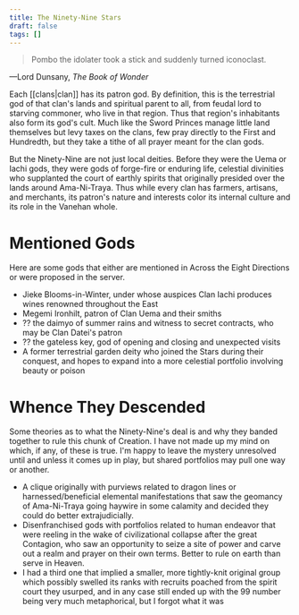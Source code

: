 ```yaml
---
title: The Ninety-Nine Stars
draft: false
tags: []
---
```


> Pombo the idolater took a stick and suddenly turned iconoclast. 

—Lord Dunsany, *The Book of Wonder*

Each [[clans|clan]] has its patron god. By definition, this is the terrestrial god of that clan's lands and spiritual parent to all, from feudal lord to starving commoner, who live in that region. Thus that region's inhabitants also form its god's cult. Much like the Sword Princes manage little land themselves but levy taxes on the clans, few pray directly to the First and Hundredth, but they take a tithe of all prayer meant for the clan gods.

But the Ninety-Nine are not just local deities. Before they were the Uema or Iachi gods, they were gods of forge-fire or enduring life, celestial divinities who supplanted the court of earthly spirits that originally presided over the lands around Ama-Ni-Traya. Thus while every clan has farmers, artisans, and merchants, its patron's nature and interests color its internal culture and its role in the Vanehan whole.

# Mentioned Gods
Here are some gods that either are mentioned in Across the Eight Directions or were proposed in the server.
- Jieke Blooms-in-Winter, under whose auspices Clan Iachi produces wines renowned throughout the East
- Megemi Ironhilt, patron of Clan Uema and their smiths
- ?? the daimyo of summer rains and witness to secret contracts, who may be Clan Datei's patron
- ?? the gateless key, god of opening and closing and unexpected visits
- A former terrestrial garden deity who joined the Stars during their conquest, and hopes to expand into a more celestial portfolio involving beauty or poison

# Whence They Descended

Some theories as to what the Ninety-Nine's deal is and why they banded together to rule this chunk of Creation. I have not made up my mind on which, if any, of these is true. I'm happy to leave the mystery unresolved until and unless it comes up in play, but shared portfolios may pull one way or another.

- A clique originally with purviews related to dragon lines or harnessed/beneficial elemental manifestations that saw the geomancy of Ama-Ni-Traya going haywire in some calamity and decided they could do better extrajudicially.
- Disenfranchised gods with portfolios related to human endeavor that were reeling in the wake of civilizational collapse after the great Contagion, who saw an opportunity to seize a site of power and carve out a realm and prayer on their own terms. Better to rule on earth than serve in Heaven.
- I had a third one that implied a smaller, more tightly-knit original group which possibly swelled its ranks with recruits poached from the spirit court they usurped, and in any case still ended up with the 99 number being very much metaphorical, but I forgot what it was